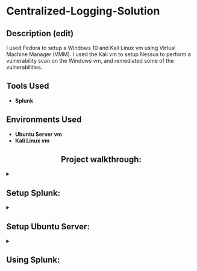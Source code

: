 # Centralized-Logging-Solution

<h2>Description (edit)</h2>
I used Fedora to setup a Windows 10 and Kali Linux vm using Virtual Machine Manager (VMM). I used the Kali vm to setup Nessus to perform a vulnerability scan on the Windows vm, and remediated some of the vulnerabilities. 
<br />


<h2>Tools Used</h2>

- <b>Splunk</b> 

<h2>Environments Used </h2>

- <b>Ubuntu Server vm</b>
- <b>Kali Linux vm</b>

<h2 align="center">Project walkthrough:</h2>
<details>
<summary><h2>Setup Splunk:</h2></summary>

<p align="center">
<img src="" height="100%" width="100%" alt="Splunk Setup"/>
<br />
<br />
<img src="" height="100%" width="100%" alt="Splunk Setup"/>
<br />
<br />
<img src="" height="100%" width="100%" alt="Splunk Setup"/>
<br />
<br />
<img src="" height="100%" width="100%" alt="Splunk Setup"/>
<br />
<br />
<img src="" height="100%" width="100%" alt="Splunk Setup"/>
<br />
<br />
<img src="" height="100%" width="100%" alt="Splunk Setup"/>
<br />
<br />
<img src="" height="100%" width="100%" alt="Splunk Setup"/>
<br />
<br />
<img src="" height="100%" width="100%" alt="Splunk Setup"/>
<br />
<br />
<img src="" height="100%" width="100%" alt="Splunk Setup"/>
<br />
<br />
<img src="" height="100%" width="100%" alt="Splunk Setup"/>
<br />
<br />
<img src="" height="100%" width="100%" alt="Splunk Setup"/>
<br />
<br />
<img src="" height="100%" width="100%" alt="Splunk Setup"/>
<br />
<br />
<img src="" height="100%" width="100%" alt="Splunk Setup"/>
<br />
<br />
<img src="" height="100%" width="100%" alt="Splunk Setup"/>
<br />
<br />
<img src="" height="100%" width="100%" alt="Splunk Setup"/>
<br />
<br />
<img src="" height="100%" width="100%" alt="Splunk Setup"/>
<br />
<br />
<img src="" height="100%" width="100%" alt="Splunk Setup"/>
<br />
<br />
<img src="" height="100%" width="100%" alt="Splunk Setup"/>
<br />
<br />
<img src="" height="100%" width="100%" alt="Splunk Setup"/>
<br />
<br />
<img src="" height="100%" width="100%" alt="Splunk Setup"/>
<br />
<br />




















<br />
</p>
</details>


<details>
<summary><h2>Setup Ubuntu Server:</h2></summary>

<p align="center">
cmd: <br/><b>sudo dnf install @virtualization</b><br/>
<img src="https://i.imgur.com/uWlinUD.png" height="80%" width="80%" alt="VMM Setup"/>
<br />
<br />


<br />
</p>
</details>


<details>
<summary><h2>Using Splunk:</h2></summary>

<p align="center">
cmd: <br/><b>sudo dnf install @virtualization</b><br/>
<img src="https://i.imgur.com/uWlinUD.png" height="80%" width="80%" alt="VMM Setup"/>
<br />
<br />


<br />
</p>
</details>
